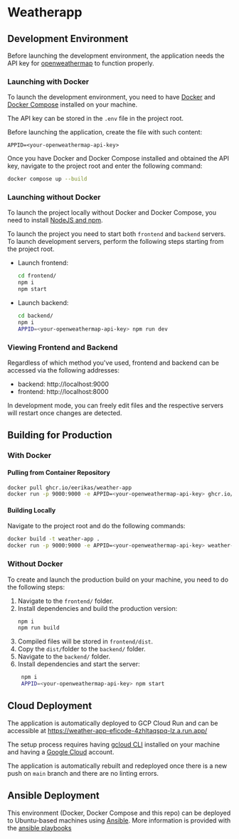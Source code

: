 # Weatherapp

## Development Environment
Before launching the development environment, the application needs the API key for [openweathermap](http://openweathermap.org/) to function properly.

### Launching with Docker
To launch the development environment, you need to have [Docker](https://www.docker.com/) and [Docker Compose](https://docs.docker.com/compose/) installed on your machine.

The API key can be stored in the `.env` file in the project root. 

Before launching the application, create the file with such content:
```
APPID=<your-openweathermap-api-key>
```
Once you have Docker and Docker Compose installed and obtained the API key, navigate to the project root and enter the following command:
```bash
docker compose up --build
```

### Launching without Docker
To launch the project locally without Docker and Docker Compose, you need to install [NodeJS and npm](https://docs.npmjs.com/downloading-and-installing-node-js-and-npm).

To launch the project you need to start both `frontend` and `backend` servers.
To launch development servers, perform the following steps starting from the project root.
* Launch frontend:
    ```bash
    cd frontend/
    npm i
    npm start
    ```
* Launch backend:
     ```bash
    cd backend/
    npm i
    APPID=<your-openweathermap-api-key> npm run dev
    ```

### Viewing Frontend and Backend
Regardless of which method you've used, frontend and backend can be accessed via the following addresses:
* backend: http://localhost:9000
* frontend: http://localhost:8000
  
In development mode, you can freely edit files and the respective servers will restart once changes are detected.

## Building for Production
### With Docker
#### Pulling from Container Repository
```bash
docker pull ghcr.io/eerikas/weather-app
docker run -p 9000:9000 -e APPID=<your-openweathermap-api-key> ghcr.io/eerikas/weather-app
```
#### Building Locally
Navigate to the project root and do the following commands:
```bash
docker build -t weather-app .
docker run -p 9000:9000 -e APPID=<your-openweathermap-api-key> weather-app
```
### Without Docker
To create and launch the production build on your machine, you need to do the following steps:
1. Navigate to the `frontend/` folder.
2. Install dependencies and build the production version:
    ```bash
    npm i
    npm run build
    ```
3. Compiled files will be stored in `frontend/dist`.
4. Copy the `dist/`folder to the `backend/` folder.
5. Navigate to the `backend/` folder.
6. Install dependencies and start the server:
   ```bash
    npm i
    APPID=<your-openweathermap-api-key> npm start
   ```

## Cloud Deployment
The application is automatically deployed to GCP Cloud Run and can be accessible at https://weather-app-eficode-4zhltaqspq-lz.a.run.app/

The setup process requires having [gcloud CLI](https://cloud.google.com/sdk/docs/install) installed on your machine and having a [Google Cloud](https://cloud.google.com/) account.

The application is automatically rebuilt and redeployed once there is a new push on `main` branch and there are no linting errors.

## Ansible Deployment
This environment (Docker, Docker Compose and this repo) can be deployed to Ubuntu-based machines using [Ansible](https://docs.ansible.com/ansible/latest/index.html). More information is provided with the [ansible playbooks](ansible/README.md)